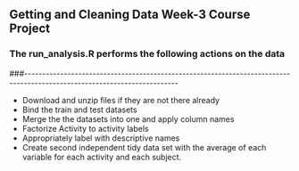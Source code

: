 ## Getting and Cleaning Data Week-3 Course Project

### The run_analysis.R performs the following actions on the data 
###-------------------------------------------------------------------------------------------------------------------------
* Download and unzip files if they are not there already
* Bind  the train and test datasets
* Merge the the datasets into one and apply column names
* Factorize Activity to activity labels
* Appropriately label with descriptive names
* Create second independent tidy data set with the average of each variable for each activity and each subject.